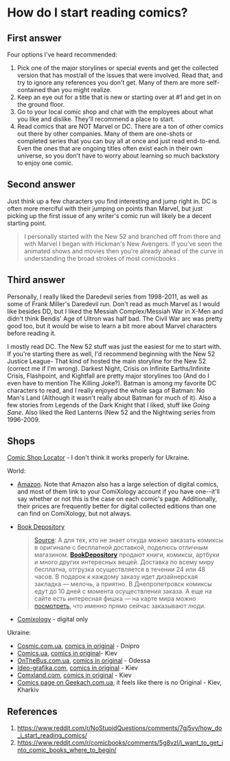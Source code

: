 # How do I start reading comics?

## First answer

Four options I've heard recommended:

1. Pick one of the major storylines or special events and get the collected version that has most/all of the issues that were involved. Read that, and try to ignore any references you don't get. Many of them are more self-contained than you might realize.
2. Keep an eye out for a title that is new or starting over at #1 and get in on the ground floor.
3. Go to your local comic shop and chat with the employees about what you like and dislike. They'll recommend a place to start.
4. Read comics that are NOT Marvel or DC. There are a ton of other comics out there by other companies. Many of them are one-shots or completed series that you can buy all at once and just read end-to-end. Even the ones that are ongoing titles often exist each in their own universe, so you don't have to worry about learning so much backstory to enjoy one comic.

## Second answer

Just think up a few characters you find interesting and jump right in. DC is often more merciful with their jumping on points than Marvel, but just picking up the first issue of any writer's comic run will likely be a decent starting point. 

> I personally started with the New 52 and branched off from there and with Marvel I began with Hickman's New Avengers. If you've seen the animated shows and movies then you're already ahead of the curve in understanding the broad strokes of most comicbooks . 

## Third answer

Personally, I really liked the Daredevil series from 1998-2011, as well as some of Frank Miller's Daredevil run. Don't read as much Marvel as I would like besides DD, but I liked the Messiah Complex/Messiah War in X-Men and didn't think Bendis' Age of Ultron was half bad. The Civil War arc was pretty good too, but it would be wise to learn a bit more about Marvel characters before reading it.

I mostly read DC. The New 52 stuff was just the easiest for me to start with. If you're starting there as well, I'd recommend beginning with the New 52 Justice League- That kind of hosted the main storyline for the New 52 (correct me if I'm wrong). Darkest Night, Crisis on Infinite Earths/Infinite Crisis, Flashpoint, and Kightfall are pretty major storylines too (And do I even have to mention The Killing Joke?). Batman is among my favorite DC characters to read, and I really enjoyed the whole saga of Batman: No Man's Land (Although it wasn't really about Batman for much of it). Also a few stories from Legends of the Dark Knight that I liked, stuff like *Going Sane*. Also liked the Red Lanterns (New 52 and the Nightwing series from 1996-2009.

## Shops

[Comic Shop Locator](https://www.comicshoplocator.com/Home/1/1/57/575) - I don't think it works properly for Ukraine.

World:

- [Amazon](https://smile.amazon.com/Comics-Graphic-Novels-Books/b?ie=UTF8&node=4366). Note that Amazon also has a large selection of digital comics, and most of them link to your ComiXology account if you have one--it'll say whether or not this is the case on each comic's page. Additionally, their prices are frequently better for digital collected editions than one can find on ComiXology, but not always.

- [Book Depository](https://www.bookdepository.com/category/2633/Graphic-Novels-Anime-Manga)

  > [Source](https://kitchenriots.com/comic-store-ua/): А для тех, кто не знает откуда можно заказать комиксы в оригинале с бесплатной доставкой, поделюсь отличным магазином. **[BookDepository](http://www.bookdepository.com/)** продают книги, комиксы, артбуки и много других интересных вещей. Доставка по всему миру бесплатна, отгрузка осуществляется в течении 24 или 48 часов. В подарок к каждому заказу идет дизайнерская закладка — мелочь, а приятно. В Днепропетровск комиксы едут до 10 дней с момента осуществления заказа. А еще на сайте есть интересная фишка — на карте мира можно [посмотреть](http://www.bookdepository.com/live), что именно прямо сейчас заказывают люди.

- [Comixology](https://www.comixology.com/) - digital only

Ukraine:

- [Cosmic.com.ua](https://cosmic.com.ua/ua/), [comics in original](https://cosmic.com.ua/ua/comics-en/) - Dnipro
- [Comics.ua](https://comics.ua/), [comics in original](https://comics.ua/shop/komiksy/?rdrf[fil][6][0]=10)- Kiev
- [OnTheBus.com.ua](https://www.onthebus.com.ua/), [comics in original](https://www.onthebus.com.ua/komiksy/angliyskiy/) - Odessa
- [Ideo-grafika.com](https://www.ideo-grafika.com/comics/), [comics in original](https://www.ideo-grafika.com/comics/?swoof=1&pa_lang=english&really_curr_tax=88-product_cat) - Kiev
- [Comxland.com](https://comxland.com/catalog/komiksy), [comics in original](https://comxland.com/catalog/komiksy?min_price=30&max_price=1690&6%5B0%5D=%D0%90%D0%BD%D0%B3%D0%BB%D0%B8%D0%B9%D1%81%D0%BA%D0%B8%D0%B9) - Kiev
- [Comics page on Geekach.com.ua](https://geekach.com.ua/komiksy/), it feels like there is no Original - Kiev, Kharkiv

## References

1. https://www.reddit.com/r/NoStupidQuestions/comments/7gj5vy/how_do_i_start_reading_comics/
2. https://www.reddit.com/r/comicbooks/comments/5g8vzl/i_want_to_get_into_comic_books_where_to_begin/

